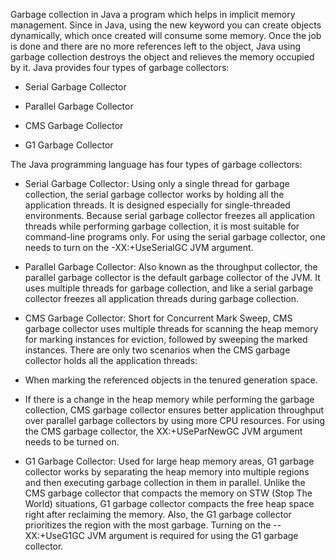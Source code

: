 Garbage collection in Java a program which helps in implicit memory
management. Since in Java, using the new keyword you can create objects
dynamically, which once created will consume some memory. Once the job
is done and there are no more references left to the object, Java using
garbage collection destroys the object and relieves the memory occupied
by it. Java provides four types of garbage collectors:

- Serial Garbage Collector

- Parallel Garbage Collector

- CMS Garbage Collector

- G1 Garbage Collector

The Java programming language has four types of garbage collectors:

- Serial Garbage Collector: Using only a single thread for garbage
  collection, the serial garbage collector works by holding all the
  application threads. It is designed especially for single-threaded
  environments. Because serial garbage collector freezes all
  application threads while performing garbage collection, it is most
  suitable for command-line programs only. For using the serial
  garbage collector, one needs to turn on the -XX:+UseSerialGC JVM
  argument.

- Parallel Garbage Collector: Also known as the throughput collector,
  the parallel garbage collector is the default garbage collector of
  the JVM. It uses multiple threads for garbage collection, and like a
  serial garbage collector freezes all application threads during
  garbage collection.

- CMS Garbage Collector: Short for Concurrent Mark Sweep, CMS garbage
  collector uses multiple threads for scanning the heap memory for
  marking instances for eviction, followed by sweeping the marked
  instances. There are only two scenarios when the CMS garbage
  collector holds all the application threads:

- When marking the referenced objects in the tenured generation
  space.

- If there is a change in the heap memory while performing the
  garbage collection, CMS garbage collector ensures better
  application throughput over parallel garbage collectors by using
  more CPU resources. For using the CMS garbage collector, the
  XX:+USeParNewGC JVM argument needs to be turned on.

- G1 Garbage Collector: Used for large heap memory areas, G1 garbage
  collector works by separating the heap memory into multiple regions
  and then executing garbage collection in them in parallel. Unlike
  the CMS garbage collector that compacts the memory on STW (Stop The
  World) situations, G1 garbage collector compacts the free heap space
  right after reclaiming the memory. Also, the G1 garbage collector
  prioritizes the region with the most garbage. Turning on the
  --XX:+UseG1GC JVM argument is required for using the G1 garbage
  collector.
